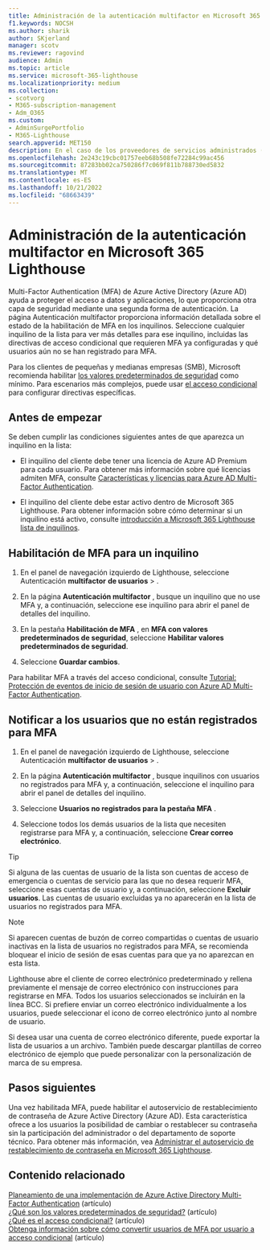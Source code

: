 ```yaml
---
title: Administración de la autenticación multifactor en Microsoft 365 Lighthouse
f1.keywords: NOCSH
ms.author: sharik
author: SKjerland
manager: scotv
ms.reviewer: ragovind
audience: Admin
ms.topic: article
ms.service: microsoft-365-lighthouse
ms.localizationpriority: medium
ms.collection:
- scotvorg
- M365-subscription-management
- Adm_O365
ms.custom:
- AdminSurgePortfolio
- M365-Lighthouse
search.appverid: MET150
description: En el caso de los proveedores de servicios administrados (MSP) que usan Microsoft 365 Lighthouse, obtenga información sobre cómo administrar la autenticación multifactor.
ms.openlocfilehash: 2e243c19cbc01757eeb68b508fe72284c99ac456
ms.sourcegitcommit: 87283bb02ca750286f7c069f811b788730ed5832
ms.translationtype: MT
ms.contentlocale: es-ES
ms.lasthandoff: 10/21/2022
ms.locfileid: "68663439"
---
```

# <a name="manage-multifactor-authentication-in-microsoft-365-lighthouse"></a>Administración de la autenticación multifactor en Microsoft 365 Lighthouse

Multi-Factor Authentication (MFA) de Azure Active Directory (Azure AD) ayuda a proteger el acceso a datos y aplicaciones, lo que proporciona otra capa de seguridad mediante una segunda forma de autenticación. La página Autenticación multifactor proporciona información detallada sobre el estado de la habilitación de MFA en los inquilinos. Seleccione cualquier inquilino de la lista para ver más detalles para ese inquilino, incluidas las directivas de acceso condicional que requieren MFA ya configuradas y qué usuarios aún no se han registrado para MFA.

Para los clientes de pequeñas y medianas empresas (SMB), Microsoft recomienda habilitar [los valores predeterminados de seguridad](/azure/active-directory/fundamentals/concept-fundamentals-security-defaults) como mínimo. Para escenarios más complejos, puede usar [el acceso condicional](/azure/active-directory/conditional-access/overview) para configurar directivas específicas.

## <a name="before-you-begin"></a>Antes de empezar

Se deben cumplir las condiciones siguientes antes de que aparezca un inquilino en la lista:

- El inquilino del cliente debe tener una licencia de Azure AD Premium para cada usuario. Para obtener más información sobre qué licencias admiten MFA, consulte [Características y licencias para Azure AD Multi-Factor Authentication](/azure/active-directory/authentication/concept-mfa-licensing).

- El inquilino del cliente debe estar activo dentro de Microsoft 365 Lighthouse. Para obtener información sobre cómo determinar si un inquilino está activo, consulte [introducción a Microsoft 365 Lighthouse lista de inquilinos](/microsoft-365/lighthouse/m365-lighthouse-tenant-list-overview).

## <a name="enable-mfa-for-a-tenant"></a>Habilitación de MFA para un inquilino

1. En el panel de navegación izquierdo de Lighthouse, seleccione Autenticación **multifactor** **de usuarios** > .

2. En la página **Autenticación multifactor** , busque un inquilino que no use MFA y, a continuación, seleccione ese inquilino para abrir el panel de detalles del inquilino.

3. En la pestaña **Habilitación de MFA** , en **MFA con valores predeterminados de seguridad**, seleccione **Habilitar valores predeterminados de seguridad**.

4. Seleccione **Guardar cambios**.

Para habilitar MFA a través del acceso condicional, consulte [Tutorial: Protección de eventos de inicio de sesión de usuario con Azure AD Multi-Factor Authentication](/azure/active-directory/authentication/tutorial-enable-azure-mfa).

## <a name="notify-users-who-arent-registered-for-mfa"></a>Notificar a los usuarios que no están registrados para MFA

1. En el panel de navegación izquierdo de Lighthouse, seleccione Autenticación **multifactor** **de usuarios** > .

2. En la página **Autenticación multifactor** , busque inquilinos con usuarios no registrados para MFA y, a continuación, seleccione el inquilino para abrir el panel de detalles del inquilino.

3. Seleccione **Usuarios no registrados para la pestaña MFA** .

4. Seleccione todos los demás usuarios de la lista que necesiten registrarse para MFA y, a continuación, seleccione **Crear correo electrónico**.

> [!TIP]
> Si alguna de las cuentas de usuario de la lista son cuentas de acceso de emergencia o cuentas de servicio para las que no desea requerir MFA, seleccione esas cuentas de usuario y, a continuación, seleccione **Excluir usuarios**. Las cuentas de usuario excluidas ya no aparecerán en la lista de usuarios no registrados para MFA.

> [!NOTE]
> Si aparecen cuentas de buzón de correo compartidas o cuentas de usuario inactivas en la lista de usuarios no registrados para MFA, se recomienda bloquear el inicio de sesión de esas cuentas para que ya no aparezcan en esta lista.


Lighthouse abre el cliente de correo electrónico predeterminado y rellena previamente el mensaje de correo electrónico con instrucciones para registrarse en MFA. Todos los usuarios seleccionados se incluirán en la línea BCC. Si prefiere enviar un correo electrónico individualmente a los usuarios, puede seleccionar el icono de correo electrónico junto al nombre de usuario.

Si desea usar una cuenta de correo electrónico diferente, puede exportar la lista de usuarios a un archivo. También puede descargar plantillas de correo electrónico de ejemplo que puede personalizar con la personalización de marca de su empresa.

## <a name="next-steps"></a>Pasos siguientes

Una vez habilitada MFA, puede habilitar el autoservicio de restablecimiento de contraseña de Azure Active Directory (Azure AD). Esta característica ofrece a los usuarios la posibilidad de cambiar o restablecer su contraseña sin la participación del administrador o del departamento de soporte técnico. Para obtener más información, vea [Administrar el autoservicio de restablecimiento de contraseña en Microsoft 365 Lighthouse](m365-lighthouse-manage-sspr.md).

## <a name="related-content"></a>Contenido relacionado

[Planeamiento de una implementación de Azure Active Directory Multi-Factor Authentication](/azure/active-directory/authentication/howto-mfa-getstarted) (artículo)\
[¿Qué son los valores predeterminados de seguridad?](/azure/active-directory/fundamentals/concept-fundamentals-security-defaults) (artículo)\
[¿Qué es el acceso condicional?](/azure/active-directory/conditional-access/overview) (artículo)\
[Obtenga información sobre cómo convertir usuarios de MFA por usuario a acceso condicional](/azure/active-directory/authentication/howto-mfa-getstarted#convert-users-from-per-user-mfa-to-conditional-access-based-mfa) (artículo)
